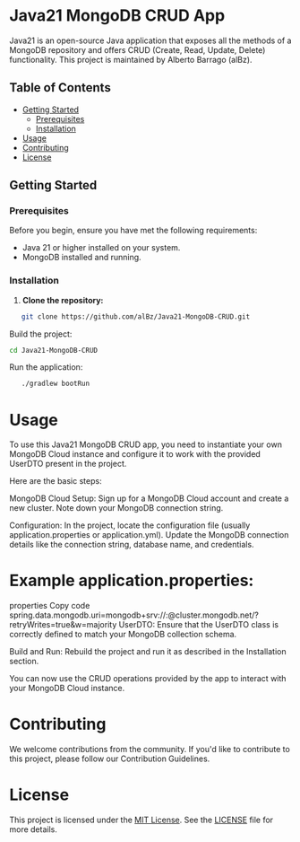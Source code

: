 # Java21 MongoDB CRUD App

Java21 is an open-source Java application that exposes all the methods of a MongoDB repository and offers CRUD (Create,
Read, Update, Delete) functionality. This project is maintained by Alberto Barrago (alBz).

## Table of Contents

- [Getting Started](#getting-started)
    - [Prerequisites](#prerequisites)
    - [Installation](#installation)
- [Usage](#usage)
- [Contributing](#contributing)
- [License](#license)

## Getting Started

### Prerequisites

Before you begin, ensure you have met the following requirements:

- Java 21 or higher installed on your system.
- MongoDB installed and running.

### Installation

1. **Clone the repository:**

```sh
   git clone https://github.com/alBz/Java21-MongoDB-CRUD.git
```

Build the project:

```sh 
cd Java21-MongoDB-CRUD
```

Run the application:

```sh
   ./gradlew bootRun
```

# Usage
To use this Java21 MongoDB CRUD app, you need to instantiate your own MongoDB Cloud instance and configure it to work with the provided UserDTO present in the project.

Here are the basic steps:

MongoDB Cloud Setup: Sign up for a MongoDB Cloud account and create a new cluster. Note down your MongoDB connection string.

Configuration: In the project, locate the configuration file (usually application.properties or application.yml). Update the MongoDB connection details like the connection string, database name, and credentials.

# Example application.properties:

properties
Copy code
spring.data.mongodb.uri=mongodb+srv://<username>:<password>@cluster.mongodb.net/<database>?retryWrites=true&w=majority
UserDTO: Ensure that the UserDTO class is correctly defined to match your MongoDB collection schema.

Build and Run: Rebuild the project and run it as described in the Installation section.

You can now use the CRUD operations provided by the app to interact with your MongoDB Cloud instance.

# Contributing
We welcome contributions from the community. If you'd like to contribute to this project, please follow our Contribution Guidelines.

# License
This project is licensed under the [MIT License](LICENSE). See the [LICENSE](LICENSE) file for more details.







